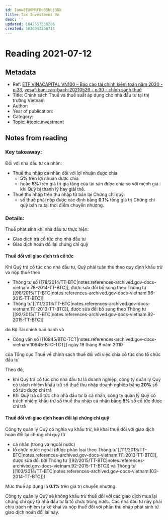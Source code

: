 ```yaml
---
id: Ianw2EU0MRFDo35bLj3Nk
title: Tax Investment Vn
desc: ''
updated: 1642557536206
created: 1626043266714
---
```

# Reading 2021-07-12

## Metadata

- Ref: [ETF VINACAPITAL VN100 – Báo cáo tài chính kiểm toán năm 2020 - p.33](https://wm.vinacapital.com/wp-content/uploads/sites/12/2021/03/20210330-fuevn100-bao-cao-tai-chinh-kiem-toan-nam-2020.pdf#page=33), [vesaf-ban-cao-bach-20210526 - p.30 - chính sánh thuế](https://wm.vinacapital.com/wp-content/uploads/sites/12/2021/05/vesaf-ban-cao-bach-sua-doi-bo-sung-26052021-reduce.pdf#page=30)
- Title: Chính sách Thuế và thuế suất áp dụng cho nhà đầu tư tại thị trường Vietnam
- Author: 
- Year of publication: 
- Category: 
- Topic: #topic.investment

## Notes from reading

### Key takeaway:
Đối với nhà đầu tư cá nhân:
- Thuế thu nhập cá nhân đối với lợi nhuận được chia
    - **5%** trên lợi nhuận được chia
    - hoặc **5%** trên giá trị gia tăng của tài sản được chia so với mệnh giá khi Quỹ bị thanh lý hay giải thể.
- Thuế thu nhập trên thu nhập từ bán lại Chứng chỉ quỹ:
    - số thuế phải nộp được xác định bằng **0.1%** tổng giá trị Chứng chỉ quỹ bán ra tại thời điểm chuyển nhượng.

### Details:

Thuế phát sinh khi nhà đầu tư thực hiện:
- Giao dịch trả cổ tức cho nhà đầu tư
- Giao dịch hoán đổi lại chứng chỉ quỹ

#### Thuế đối với giao dịch trả cổ tức

Khi Quỹ trả cổ tức cho nhà đầu tư, Quỹ phải tuân thủ theo quy định khấu trừ và nộp thuế theo 
- Thông tư số [[78/2014/TT-BTC|notes.references-archived.gov-docs-vietnam.78-2014-TT-BTC]], được sửa đổi bổ sung theo Thông tư [[96/2015/TT-BTC|notes.references-archived.gov-docs-vietnam.96-2015-TT-BTC]] 
- Thông tư [[111/2013/TT-BTC|notes.references-archived.gov-docs-vietnam.111-2013-TT-BTC]], được sửa đổi bổ sung theo Thông tư [[92/2015/TT-BTC|notes.references-archived.gov-docs-vietnam.92-2015-TT-BTC]]

do Bộ Tài chính ban hành và
- Công văn số [[10945/BTC-TCT|notes.references-archived.gov-docs-vietnam.10945-BTC-TCT]] ngày 19 tháng 8 năm 2010

của Tổng cục Thuế về chính sách thuế đối với việc chia cổ tức cho tổ chức đầu tư

Theo đó, 
- khi Quỹ trả cổ tức cho nhà đầu tư là doanh nghiệp, công ty quản lý Quỹ có trách nhiệm khấu trừ số thuế thu nhập doanh nghiệp bằng **20%** số cổ tức được chi trả
- Khi Quỹ trả cổ tức cho nhà đầu tư là cá nhân, công ty quản lý Quỹ có trách nhiệm khấu trừ số thuế thu nhập cá nhân bằng **5%** số cổ tức được chi trả

#### Thuế đối với giao dịch hoán đổi lại chứng chỉ quỹ

Công ty quản lý Quỹ có nghĩa vụ khấu trừ, kê khai thuế đối với giao dịch hoán đổi lại chứng chỉ quỹ từ
- cá nhân (trong và ngoài nước)
- tổ chức nước ngoài (được phân loại theo Thông tư [[111/2013/TT-BTC|notes.references-archived.gov-docs-vietnam.111-2013-TT-BTC]], được sửa đổi bởi Thông tư [[92/2015/TT-BTC|notes.references-archived.gov-docs-vietnam.92-2015-TT-BTC]] và Thông tư [[103/2014/TT-BTC|notes.references-archived.gov-docs-vietnam.103-2014-TT-BTC]])

Mức thuế áp dụng là **0.1%** trên giá trị chuyển nhượng.

Công ty quản lý Quỹ sẽ không khấu trừ thuế đối với các giao dịch mua lại chứng chỉ quỹ từ nhà đầu tư là tổ chức trong nước. Các nhà đầu tư này phải chịu trách nhiệm tự kê khai và nộp thuế đối với phần thu nhập phát sinh từ giao dịch hoán đổi lại này.
